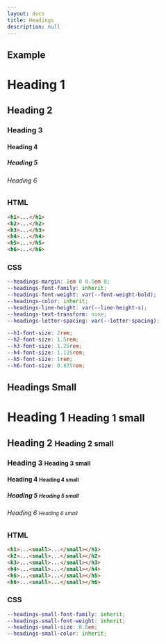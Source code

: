 ```yaml
---
layout: docs
title: Headings
description: null
---
```


## Example

<h1>Heading 1</h1>
<h2>Heading 2</h2>
<h3>Heading 3</h3>
<h4>Heading 4</h4>
<h5>Heading 5</h5>
<h6>Heading 6</h6>

### HTML

```html
<h1>...</h1>
<h2>...</h2>
<h3>...</h3>
<h4>...</h4>
<h5>...</h5>
<h6>...</h6>
```

### CSS

```scss
--headings-margin: 1em 0 0.5em 0;
--headings-font-family: inherit;
--headings-font-weight: var(--font-weight-bold);
--headings-color: inherit;
--headings-line-height: var(--line-height-s);
--headings-text-transform: none;
--headings-letter-spacing: var(--letter-spacing);

--h1-font-size: 2rem;
--h2-font-size: 1.5rem;
--h3-font-size: 1.25rem;
--h4-font-size: 1.125rem;
--h5-font-size: 1rem;
--h6-font-size: 0.875rem;
```

## Headings Small

<h1>Heading 1 <small>Heading 1 small</small></h1>
<h2>Heading 2 <small>Heading 2 small</small></h2>
<h3>Heading 3 <small>Heading 3 small</small></h3>
<h4>Heading 4 <small>Heading 4 small</small></h4>
<h5>Heading 5 <small>Heading 5 small</small></h5>
<h6>Heading 6 <small>Heading 6 small</small></h6>

### HTML

```html
<h1>...<small>...</small></h1>
<h2>...<small>...</small></h2>
<h3>...<small>...</small></h3>
<h4>...<small>...</small></h4>
<h5>...<small>...</small></h5>
<h6>...<small>...</small></h6>
```

### CSS

```scss
--headings-small-font-family: inherit;
--headings-small-font-weight: inherit;
--headings-small-size: 0.6em;
--headings-small-color: inherit;
```
